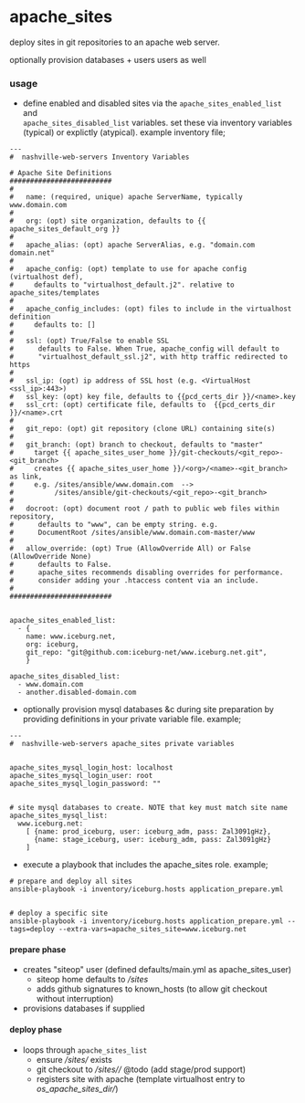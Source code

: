 apache_sites
============

deploy sites in git repositories to an apache web server.

optionally provision databases + users users as well

  
### usage

* define enabled and disabled sites via the `apache_sites_enabled_list` and   
`apache_sites_disabled_list` variables. set these via inventory variables
(typical) or explictly (atypical). example inventory file;


```
---
#  nashville-web-servers Inventory Variables

# Apache Site Definitions
#########################
#
#   name: (required, unique) apache ServerName, typically www.domain.com
#
#   org: (opt) site organization, defaults to {{ apache_sites_default_org }}
#
#   apache_alias: (opt) apache ServerAlias, e.g. "domain.com domain.net"
#
#   apache_config: (opt) template to use for apache config (virtualhost def),
#     defaults to "virtualhost_default.j2". relative to apache_sites/templates
#
#   apache_config_includes: (opt) files to include in the virtualhost definition
#     defaults to: []
#  
#   ssl: (opt) True/False to enable SSL
#      defaults to False. When True, apache_config will default to 
#      "virtualhost_default_ssl.j2", with http traffic redirected to https
#
#   ssl_ip: (opt) ip address of SSL host (e.g. <VirtualHost <ssl_ip>:443>)
#   ssl_key: (opt) key file, defaults to {{pcd_certs_dir }}/<name>.key
#   ssl_crt: (opt) certificate file, defaults to  {{pcd_certs_dir }}/<name>.crt
#
#   git_repo: (opt) git repository (clone URL) containing site(s)
#
#   git_branch: (opt) branch to checkout, defaults to "master"
#     target {{ apache_sites_user_home }}/git-checkouts/<git_repo>-<git_branch>
#     creates {{ apache_sites_user_home }}/<org>/<name>-<git_branch> as link,
#     e.g. /sites/ansible/www.domain.com  --> 
#          /sites/ansible/git-checkouts/<git_repo>-<git_branch>
#
#   docroot: (opt) document root / path to public web files within repository,
#      defaults to "www", can be empty string. e.g.
#      DocumentRoot /sites/ansible/www.domain.com-master/www
#
#   allow_override: (opt) True (AllowOverride All) or False (AllowOverride None)
#      defaults to False.
#      apache_sites recommends disabling overrides for performance. 
#      consider adding your .htaccess content via an include.
#
#########################


apache_sites_enabled_list:
  - {
    name: www.iceburg.net,
    org: iceburg, 
    git_repo: "git@github.com:iceburg-net/www.iceburg.net.git",
    }

apache_sites_disabled_list:
  - www.domain.com
  - another.disabled-domain.com
```

* optionally provision mysql databases &c during site preparation by providing
definitions in your private variable file. example; 

```
---
#  nashville-web-servers apache_sites private variables


apache_sites_mysql_login_host: localhost
apache_sites_mysql_login_user: root
apache_sites_mysql_login_password: ""


# site mysql databases to create. NOTE that key must match site name
apache_sites_mysql_list:
  www.iceburg.net:
    [ {name: prod_iceburg, user: iceburg_adm, pass: Zal3091gHz},
      {name: stage_iceburg, user: iceburg_adm, pass: Zal3091gHz}
    ]
```


* execute a playbook that includes the apache_sites role. example;


```
# prepare and deploy all sites
ansible-playbook -i inventory/iceburg.hosts application_prepare.yml 


# deploy a specific site
ansible-playbook -i inventory/iceburg.hosts application_prepare.yml --tags=deploy --extra-vars=apache_sites_site=www.iceburg.net
```


#### prepare phase

* creates "siteop" user (defined defaults/main.yml as apache_sites_user)
  * siteop home defaults to _/sites_
  * adds github signatures to known_hosts (to allow git checkout without interruption)
* provisions databases if supplied
  

#### deploy phase

* loops through `apache_sites_list` 
  * ensure _/sites/<org>_ exists
  * git checkout to _/sites/<org>/<name>_  @todo (add stage/prod support)
  * registers site with apache (template virtualhost entry to _os_apache_sites_dir/<name>_)